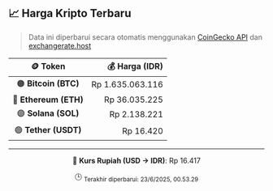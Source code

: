

<!-- HARGA_KRIPTO -->
## 📈 Harga Kripto Terbaru

> Data ini diperbarui secara otomatis menggunakan [CoinGecko API](https://www.coingecko.com/) dan [exchangerate.host](https://exchangerate.host/)

<div align="center">

| 🪙 Token | 💰 Harga (IDR) |
|:------:|---------------:|
| 🟠 **Bitcoin (BTC)**   | Rp 1.635.063.116 |
| 🔵 **Ethereum (ETH)**  | Rp 36.035.225 |
| 🟣 **Solana (SOL)**    | Rp 2.138.221 |
| 🟢 **Tether (USDT)**   | Rp 16.420 |

---

💱 **Kurs Rupiah (USD → IDR)**: Rp 16.417

🕒 <sub>Terakhir diperbarui: 23/6/2025, 00.53.29</sub>

</div>
<!-- /HARGA_KRIPTO -->